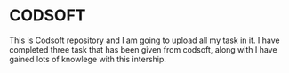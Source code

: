 # CODSOFT
This is Codsoft repository and I am going to upload all my task in it. I have completed three task that has been given from codsoft, along with I have gained lots of knowlege with this intership.
